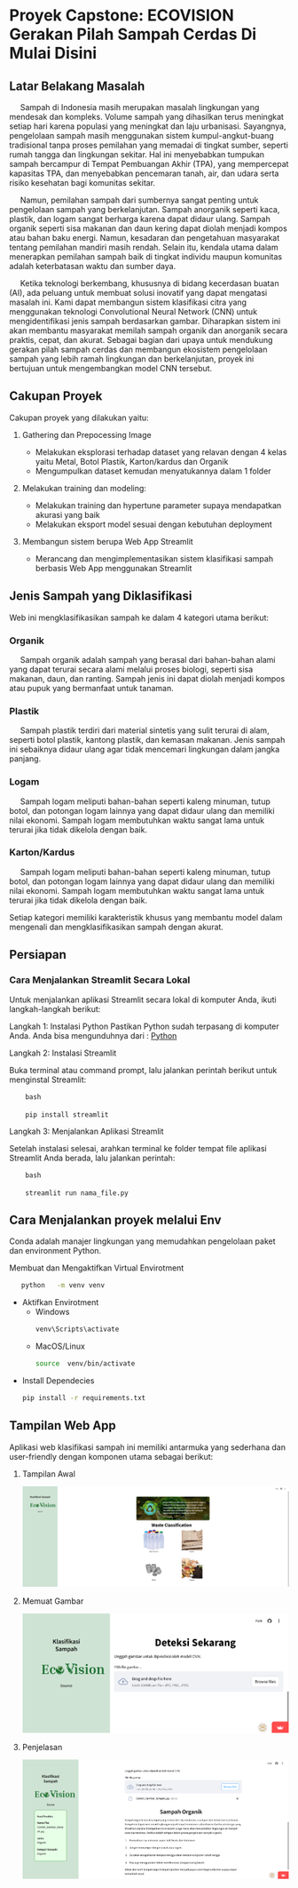 # Proyek Capstone: ECOVISION Gerakan Pilah Sampah Cerdas Di Mulai Disini

## Latar Belakang Masalah 
&nbsp;&nbsp;&nbsp;&nbsp;&nbsp;Sampah di Indonesia masih merupakan masalah lingkungan yang mendesak dan kompleks. Volume sampah yang dihasilkan terus meningkat setiap hari karena populasi yang meningkat dan laju urbanisasi. Sayangnya, pengelolaan sampah masih menggunakan sistem kumpul-angkut-buang tradisional tanpa proses pemilahan yang memadai di tingkat sumber, seperti rumah tangga dan lingkungan sekitar. Hal ini menyebabkan tumpukan sampah bercampur di Tempat Pembuangan Akhir (TPA), yang mempercepat kapasitas TPA, dan menyebabkan pencemaran tanah, air, dan udara serta risiko kesehatan bagi komunitas sekitar.

&nbsp;&nbsp;&nbsp;&nbsp;&nbsp;Namun, pemilahan sampah dari sumbernya sangat penting untuk pengelolaan sampah yang berkelanjutan. Sampah anorganik seperti kaca, plastik, dan logam sangat berharga karena dapat didaur ulang. Sampah organik seperti sisa makanan dan daun kering dapat diolah menjadi kompos atau bahan baku energi. Namun, kesadaran dan pengetahuan masyarakat tentang pemilahan mandiri masih rendah. Selain itu, kendala utama dalam menerapkan pemilahan sampah baik di tingkat individu maupun komunitas adalah keterbatasan waktu dan sumber daya.

&nbsp;&nbsp;&nbsp;&nbsp;&nbsp;Ketika teknologi berkembang, khususnya di bidang kecerdasan buatan (AI), ada peluang untuk membuat solusi inovatif yang dapat mengatasi masalah ini. Kami dapat membangun sistem klasifikasi citra yang menggunakan teknologi Convolutional Neural Network (CNN) untuk mengidentifikasi jenis sampah berdasarkan gambar. Diharapkan sistem ini akan membantu masyarakat memilah sampah organik dan anorganik secara praktis, cepat, dan akurat. Sebagai bagian dari upaya untuk mendukung gerakan pilah sampah cerdas dan membangun ekosistem pengelolaan sampah yang lebih ramah lingkungan dan berkelanjutan, proyek ini bertujuan untuk mengembangkan model CNN tersebut.

## Cakupan Proyek

Cakupan proyek yang dilakukan yaitu:
1. Gathering dan Prepocessing Image
   - Melakukan eksplorasi terhadap dataset yang relavan dengan 4 kelas yaitu Metal, Botol Plastik, Karton/kardus dan Organik
   - Mengumpulkan dataset kemudan menyatukannya dalam 1 folder
3. Melakukan training dan modeling:
   - Melakukan training dan hypertune parameter supaya mendapatkan akurasi yang baik
   - Melakukan eksport model sesuai dengan kebutuhan deployment
   
3. Membangun sistem berupa Web App Streamlit
   - Merancang dan mengimplementasikan sistem klasifikasi sampah berbasis Web App menggunakan Streamlit

## Jenis Sampah yang Diklasifikasi

Web ini mengklasifikasikan sampah ke dalam 4 kategori utama berikut:

### Organik
&nbsp;&nbsp;&nbsp;&nbsp;&nbsp;Sampah organik adalah sampah yang berasal dari bahan-bahan alami yang dapat terurai secara alami melalui proses biologi, seperti sisa makanan, daun, dan ranting. Sampah jenis ini dapat diolah menjadi kompos atau pupuk yang bermanfaat untuk tanaman.

### Plastik
&nbsp;&nbsp;&nbsp;&nbsp;&nbsp;Sampah plastik terdiri dari material sintetis yang sulit terurai di alam, seperti botol plastik, kantong plastik, dan kemasan makanan. Jenis sampah ini sebaiknya didaur ulang agar tidak mencemari lingkungan dalam jangka panjang.

### Logam

&nbsp;&nbsp;&nbsp;&nbsp;&nbsp;Sampah logam meliputi bahan-bahan seperti kaleng minuman, tutup botol, dan potongan logam lainnya yang dapat didaur ulang dan memiliki nilai ekonomi. Sampah logam membutuhkan waktu sangat lama untuk terurai jika tidak dikelola dengan baik.

### Karton/Kardus
&nbsp;&nbsp;&nbsp;&nbsp;&nbsp;Sampah logam meliputi bahan-bahan seperti kaleng minuman, tutup botol, dan potongan logam lainnya yang dapat didaur ulang dan memiliki nilai ekonomi. Sampah logam membutuhkan waktu sangat lama untuk terurai jika tidak dikelola dengan baik.

Setiap kategori memiliki karakteristik khusus yang membantu model dalam mengenali dan mengklasifikasikan sampah dengan akurat.
## Persiapan

### Cara Menjalankan Streamlit Secara Lokal
Untuk menjalankan aplikasi Streamlit secara lokal di komputer Anda, ikuti langkah-langkah berikut:

Langkah 1: Instalasi Python
Pastikan Python sudah terpasang di komputer Anda. Anda bisa mengunduhnya dari : 
[Python](https://www.python.org/)

Langkah 2: Instalasi Streamlit

Buka terminal atau command prompt, lalu jalankan perintah berikut untuk menginstal Streamlit:

```
    bash

    pip install streamlit
```

Langkah 3: Menjalankan Aplikasi Streamlit

Setelah instalasi selesai, arahkan terminal ke folder tempat file aplikasi Streamlit Anda berada, lalu jalankan perintah:

```
    bash

    streamlit run nama_file.py

```

## Cara Menjalankan proyek melalui Env

Conda adalah manajer lingkungan yang memudahkan pengelolaan paket dan environment Python.

 Membuat dan Mengaktifkan Virtual Envirotment
   ```bash
      python   -m venv venv
   ```
- Aktifkan Envirotment
  - Windows
    ```bash
    venv\Scripts\activate
    ```
  - MacOS/Linux
    ```bash
    source  venv/bin/activate
    ```
- Install Dependecies
    ```bash
    pip install -r requirements.txt
    ```

## Tampilan Web App

Aplikasi web klasifikasi sampah ini memiliki antarmuka yang sederhana dan user-friendly dengan komponen utama sebagai berikut:

1. Tampilan Awal

   ![Tampilan Awal](https://raw.githubusercontent.com/inibukanphilli/Proyek_Dicoding/refs/heads/main/Tampilan%20Awal.png)

2. Memuat Gambar

   ![Memuat Gambar](https://raw.githubusercontent.com/inibukanphilli/Proyek_Dicoding/refs/heads/main/Memuat%20Gambar.png)

3. Penjelasan

   ![Penjelasan](https://raw.githubusercontent.com/inibukanphilli/Proyek_Dicoding/refs/heads/main/Penjelasan.png)
   

